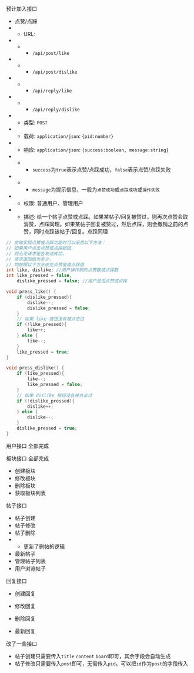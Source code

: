 预计加入接口
- 点赞/点踩
- - URL: 
- - - `/api/post/like`
- - - `/api/post/dislike`
- - - `/api/reply/like`
- - - `/api/reply/dislike`
- - 类型: `POST`
- - 载荷: `application/json`: `{pid:number}`
- - 响应: `application/json`: `{success:boolean, message:string}`
- - - `success`为`true`表示点赞/点踩成功，`false`表示点赞/点踩失败
- - - `message`为提示信息，一般为`点赞成功`或`点踩成功`或`操作失败`
- - 权限: 普通用户、管理用户
- - 描述: 给一个帖子点赞或点踩。如果某帖子/回复被赞过，则再次点赞会取消赞，点踩同理。如果某帖子回复被赞过，然后点踩，则会撤销之前的点赞，同时点踩该帖子/回复。点踩同理

```cpp
// 前端实现点赞或点踩功能时可以采用以下方法：
// 如果用户点击点赞或点踩按钮，
// 则无论请求是否发送成功，
// 请求返回值为多少，
// 均按照以下方法改变点赞值或点踩值
int like, dislike; //用户操作前的点赞数或点踩数
int like_pressed = false,
    dislike_pressed = false; //用户是否点赞或点踩

void press_like() {
    if (dislike_pressed){
        dislike--;
        dislike_pressed = false;
    }
    // 如果 like 按钮没有被点击过
    if (!like_pressed){
        like++;
    } else {
        like--;
    }
    like_pressed = true;
}

void press_dislike() {
    if (like_pressed){
        like--;
        like_pressed = false;
    }
    // 如果 dislike 按钮没有被点击过
    if (!dislike_pressed){
        dislike++;
    } else {
        dislike--;
    }
    dislike_pressed = true;
}


```

用户接口 全部完成

板块接口 全部完成
- 创建板块
- 修改板块
- 删除板块
- 获取板块列表

帖子接口 
- 帖子创建
- 帖子修改
- 帖子删除
- - 更新了删帖的逻辑
- 最新帖子
- 管理帖子列表
- 用户浏览帖子

回复接口
- 创建回复
- 修改回复
- 删除回复

- 最新回复

改了一些接口
- 帖子创建只需要传入`title` `content` `board`即可，其余字段会自动生成
- 帖子修改只需要传入`post`即可，无需传入`pid`。可以把`id`作为`post`的字段传入